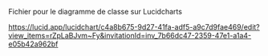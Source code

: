 Fichier pour le diagramme de classe sur Lucidcharts 

https://lucid.app/lucidchart/c4a8b675-9d27-41fa-adf5-a9c7d9fae469/edit?view_items=rZpLaBJvm~Fy&invitationId=inv_7b66dc47-2359-47e1-a1a4-e05b42a962bf
